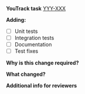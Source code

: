 **YouTrack task**
[YYY-XXX](https://knowledge.glcharge.com/issue/YYY-XXX)

**Adding:**

- [ ] Unit tests
- [ ] Integration tests
- [ ] Documentation
- [ ] Test fixes

**Why is this change required?**

**What changed?**

**Additional info for reviewers**
